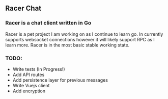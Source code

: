 ## Racer Chat

### Racer is a chat client written in Go
Racer is a pet project I am working on as I continue to learn go. In currently supports websocket connections however it will likely support RPC as I learn more.
Racer is in the most basic stable working state. 

### TODO:
+ Write tests (In Progress!)
+ Add API routes
+ Add persistence layer for previous messages
+ Write Vuejs client
+ Add encryption 
